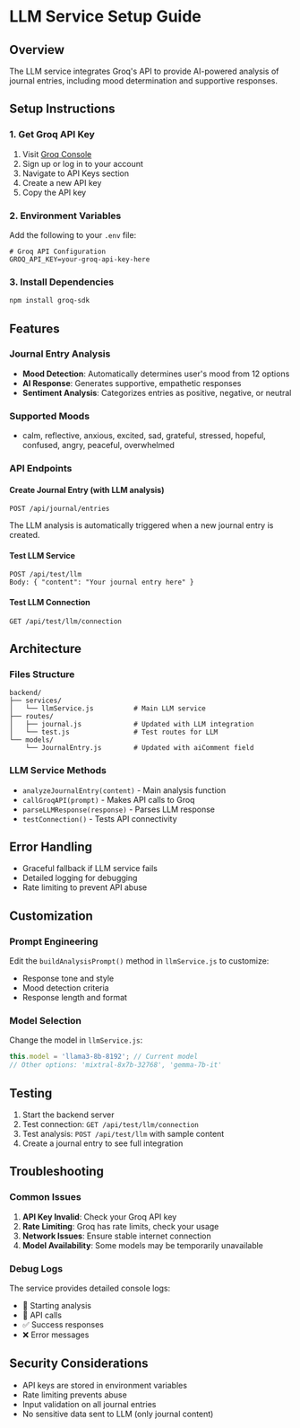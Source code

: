 # LLM Service Setup Guide

## Overview
The LLM service integrates Groq's API to provide AI-powered analysis of journal entries, including mood determination and supportive responses.

## Setup Instructions

### 1. Get Groq API Key
1. Visit [Groq Console](https://console.groq.com/)
2. Sign up or log in to your account
3. Navigate to API Keys section
4. Create a new API key
5. Copy the API key

### 2. Environment Variables
Add the following to your `.env` file:

```env
# Groq API Configuration
GROQ_API_KEY=your-groq-api-key-here
```

### 3. Install Dependencies
```bash
npm install groq-sdk
```

## Features

### Journal Entry Analysis
- **Mood Detection**: Automatically determines user's mood from 12 options
- **AI Response**: Generates supportive, empathetic responses
- **Sentiment Analysis**: Categorizes entries as positive, negative, or neutral

### Supported Moods
- calm, reflective, anxious, excited, sad, grateful, stressed, hopeful, confused, angry, peaceful, overwhelmed

### API Endpoints

#### Create Journal Entry (with LLM analysis)
```
POST /api/journal/entries
```
The LLM analysis is automatically triggered when a new journal entry is created.

#### Test LLM Service
```
POST /api/test/llm
Body: { "content": "Your journal entry here" }
```

#### Test LLM Connection
```
GET /api/test/llm/connection
```

## Architecture

### Files Structure
```
backend/
├── services/
│   └── llmService.js          # Main LLM service
├── routes/
│   ├── journal.js             # Updated with LLM integration
│   └── test.js                # Test routes for LLM
└── models/
    └── JournalEntry.js        # Updated with aiComment field
```

### LLM Service Methods
- `analyzeJournalEntry(content)` - Main analysis function
- `callGroqAPI(prompt)` - Makes API calls to Groq
- `parseLLMResponse(response)` - Parses LLM response
- `testConnection()` - Tests API connectivity

## Error Handling
- Graceful fallback if LLM service fails
- Detailed logging for debugging
- Rate limiting to prevent API abuse

## Customization

### Prompt Engineering
Edit the `buildAnalysisPrompt()` method in `llmService.js` to customize:
- Response tone and style
- Mood detection criteria
- Response length and format

### Model Selection
Change the model in `llmService.js`:
```javascript
this.model = 'llama3-8b-8192'; // Current model
// Other options: 'mixtral-8x7b-32768', 'gemma-7b-it'
```

## Testing
1. Start the backend server
2. Test connection: `GET /api/test/llm/connection`
3. Test analysis: `POST /api/test/llm` with sample content
4. Create a journal entry to see full integration

## Troubleshooting

### Common Issues
1. **API Key Invalid**: Check your Groq API key
2. **Rate Limiting**: Groq has rate limits, check your usage
3. **Network Issues**: Ensure stable internet connection
4. **Model Availability**: Some models may be temporarily unavailable

### Debug Logs
The service provides detailed console logs:
- 🤖 Starting analysis
- 📡 API calls
- ✅ Success responses
- ❌ Error messages

## Security Considerations
- API keys are stored in environment variables
- Rate limiting prevents abuse
- Input validation on all journal entries
- No sensitive data sent to LLM (only journal content) 
